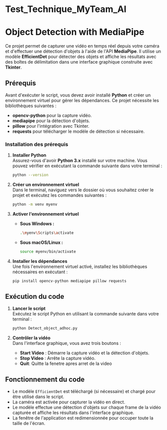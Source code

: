 # Test_Technique_MyTeam_AI

# Object Detection with MediaPipe

Ce projet permet de capturer une vidéo en temps réel depuis votre caméra et d'effectuer une détection d'objets à l'aide de l'API **MediaPipe**. Il utilise un modèle **EfficientDet** pour détecter des objets et affiche les résultats avec des boîtes de délimitation dans une interface graphique construite avec **Tkinter**.


## Prérequis

Avant d'exécuter le script, vous devez avoir installé **Python** et créer un environnement virtuel pour gérer les dépendances. Ce projet nécessite les bibliothèques suivantes :
- **opencv-python** pour la capture vidéo.
- **mediapipe** pour la détection d'objets.
- **pillow** pour l'intégration avec Tkinter.
- **requests** pour télécharger le modèle de détection si nécessaire.

### Installation des prérequis

1. **Installer Python**  
   Assurez-vous d'avoir **Python 3.x** installé sur votre machine. Vous pouvez vérifier en exécutant la commande suivante dans votre terminal :
   ```bash
   python --version
   ```

2. **Créer un environnement virtuel**  
   Dans le terminal, naviguez vers le dossier où vous souhaitez créer le projet et exécutez les commandes suivantes :

   ```bash
   python -m venv myenv
   ```

3. **Activer l'environnement virtuel**  
   - **Sous Windows :**
     ```bash
     .\myenv\Scripts\activate
     ```
   - **Sous macOS/Linux :**
     ```bash
     source myenv/bin/activate
     ```

4. **Installer les dépendances**  
   Une fois l'environnement virtuel activé, installez les bibliothèques nécessaires en exécutant :
   ```bash
   pip install opencv-python mediapipe pillow requests
   ```

## Exécution du code

1. **Lancer le script**  
   Exécutez le script Python en utilisant la commande suivante dans votre terminal :
   ```bash
   python Detect_object_adhoc.py
   ```

3. **Contrôler la vidéo**  
   Dans l'interface graphique, vous avez trois boutons :
   - **Start Video** : Démarre la capture vidéo et la détection d'objets.
   - **Stop Video** : Arrête la capture vidéo.
   - **Quit**: Quitte la fenetre apres arret de la video

## Fonctionnement du code

- Le modèle `EfficientDet` est téléchargé (si nécessaire) et chargé pour être utilisé dans le script.
- La caméra est activée pour capturer la vidéo en direct.
- Le modèle effectue une détection d'objets sur chaque frame de la vidéo capturée et affiche les résultats dans l'interface graphique.
- La fenêtre de l'application est redimensionnée pour occuper toute la taille de l'écran.



